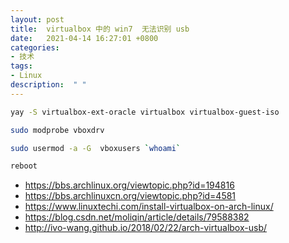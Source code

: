 ```yaml
---
layout: post
title:  virtualbox 中的 win7  无法识别 usb 
date:   2021-04-14 16:27:01 +0800
categories:
- 技术
tags:
- Linux
description:  " "
---
```



```bash
yay -S virtualbox-ext-oracle virtualbox virtualbox-guest-iso

sudo modprobe vboxdrv

sudo usermod -a -G  vboxusers `whoami`

reboot
```

- https://bbs.archlinux.org/viewtopic.php?id=194816
- https://bbs.archlinuxcn.org/viewtopic.php?id=4581
- https://www.linuxtechi.com/install-virtualbox-on-arch-linux/
- https://blog.csdn.net/moliqin/article/details/79588382
- http://ivo-wang.github.io/2018/02/22/arch-virtualbox-usb/



